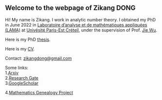 ## Welcome to the webpage of Zikang DONG


Hi! My name is Zikang. I work in analytic number theory. I obtained my PhD in June 2022 in [Laboratoire d’analyse et de mathématiques appliquées (LAMA)](https://lama.u-pem.fr/) at [Univésité Paris-Est Créteil](https://www.u-pec.fr/), under the supervision of Prof. [Jie Wu](https://lama.u-pem.fr/membres/wu.jie).

Here is my PhD [thesis](https://www.theses.fr/s211943).

Here is my [CV](https://github.com/zikangdong/zikangdong.github.io/blob/gh-pages/CV-en.pdf).

Contact: zikangdong@gmail.com


Some links:  
1.[Arxiv](https://arxiv.org/search/?query=zikang+dong&searchtype=all&abstracts=show&order=-announced_date_first&size=50)  
2.[Research Gate](https://www.researchgate.net/profile/Dong-Zikang)  
3.[GoogleScholar](https://scholar.google.com/citations?hl=zh-CN&user=HSSpfrEAAAAJ)

4.[Mathematics Genealogy Project](https://www.mathgenealogy.org/id.php?id=294426)




